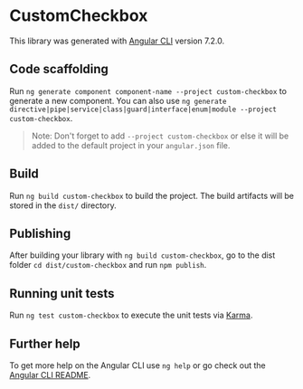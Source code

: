 # CustomCheckbox

This library was generated with [Angular CLI](https://github.com/angular/angular-cli) version 7.2.0.

## Code scaffolding

Run `ng generate component component-name --project custom-checkbox` to generate a new component. You can also use `ng generate directive|pipe|service|class|guard|interface|enum|module --project custom-checkbox`.
> Note: Don't forget to add `--project custom-checkbox` or else it will be added to the default project in your `angular.json` file. 

## Build

Run `ng build custom-checkbox` to build the project. The build artifacts will be stored in the `dist/` directory.

## Publishing

After building your library with `ng build custom-checkbox`, go to the dist folder `cd dist/custom-checkbox` and run `npm publish`.

## Running unit tests

Run `ng test custom-checkbox` to execute the unit tests via [Karma](https://karma-runner.github.io).

## Further help

To get more help on the Angular CLI use `ng help` or go check out the [Angular CLI README](https://github.com/angular/angular-cli/blob/master/README.md).
